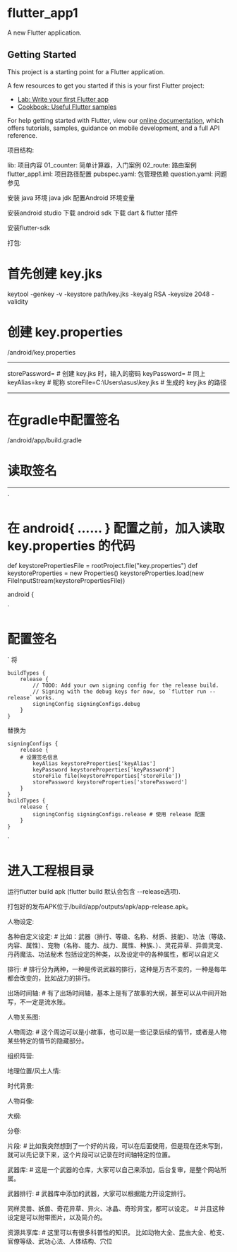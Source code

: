 # flutter_app1

A new Flutter application.

## Getting Started

This project is a starting point for a Flutter application.

A few resources to get you started if this is your first Flutter project:

- [Lab: Write your first Flutter app](https://flutter.io/docs/get-started/codelab)
- [Cookbook: Useful Flutter samples](https://flutter.io/docs/cookbook)

For help getting started with Flutter, view our 
[online documentation](https://flutter.io/docs), which offers tutorials, 
samples, guidance on mobile development, and a full API reference.


项目结构:

  lib: 项目内容
    01_counter: 简单计算器，入门案例
    02_route: 路由案例
  flutter_app1.iml: 项目路径配置
  pubspec.yaml: 包管理依赖
  question.yaml: 问题参见



安装 java 环境 java jdk
配置Android 环境变量

安装android studio
  下载 android sdk
  下载 dart & flutter 插件

安装flutter-sdk






打包:
# 首先创建 key.jks
keytool -genkey -v -keystore path/key.jks -keyalg RSA -keysize 2048 -validity
# 创建 key.properties
<app dir>/android/key.properties

- - - - - - - - - - - - - - - - - - - - -
storePassword= # 创建 key.jks 时，输入的密码
keyPassword= # 同上
keyAlias=key # 昵称
storeFile=C:\Users\asus\key.jks # 生成的 key.jks 的路径
- - - - - - - - - - - - - - - - - - - - -

# 在gradle中配置签名
<app dir>/android/app/build.gradle

# 读取签名
- - - - - - - - - - - - - - - - - - - - -
`
# 在 android{ …… } 配置之前，加入读取 key.properties 的代码
def keystorePropertiesFile = rootProject.file("key.properties")
def keystoreProperties = new Properties()
keystoreProperties.load(new FileInputStream(keystorePropertiesFile))

android {

`

# 配置签名

`
将

    buildTypes {
        release {
            // TODO: Add your own signing config for the release build.
            // Signing with the debug keys for now, so `flutter run --release` works.
            signingConfig signingConfigs.debug
        }
    }

替换为

    signingConfigs {
        release {
        # 设置签名信息
            keyAlias keystoreProperties['keyAlias']
            keyPassword keystoreProperties['keyPassword']
            storeFile file(keystoreProperties['storeFile'])
            storePassword keystoreProperties['storePassword']
        }
    }
    buildTypes {
        release {
            signingConfig signingConfigs.release # 使用 release 配置
        }
    }
`

# 进入工程根目录
运行flutter build apk (flutter build 默认会包含 --release选项).

打包好的发布APK位于<app dir>/build/app/outputs/apk/app-release.apk。










人物设定:

各种自定义设定: # 比如：武器（排行、等级、名称、材质、技能）、功法（等级、内容、属性）、宠物（名称、能力、战力、属性、种族、）、灵花异草、异兽灵宠、丹药魔法、功法秘术
  包括设定的种类，以及设定中的各种属性，都可以自定义

排行: # 排行分为两种，一种是传说武器的排行，这种是万古不变的，一种是每年都会改变的，比如战力的排行。

出场时间轴: # 有了出场时间轴，基本上是有了故事的大纲，甚至可以从中间开始写，不一定是流水账。

人物关系图:

人物周边: # 这个周边可以是小故事，也可以是一些记录后续的情节，或者是人物某些特定的情节的隐藏部分。

组织阵营:

地理位置/风土人情:

时代背景:

人物肖像:

大纲:

分卷:

片段: # 比如我突然想到了一个好的片段，可以在后面使用，但是现在还未写到，就可以先记录下来，这个片段可以记录在时间轴特定的位置。


武器库: # 这是一个武器的仓库，大家可以自己来添加，后台复审，是整个网站所属。

武器排行: # 武器库中添加的武器，大家可以根据能力开设定排行。

同样灵兽、妖兽、奇花异草、异火、冰晶、奇珍异宝，都可以设定。 # 并且这种设定是可以附带图片，以及简介的。

资源共享库: # 这里可以有很多科普性的知识。 比如动物大全、昆虫大全、枪支、官僚等级、武功心法、人体结构、穴位




















